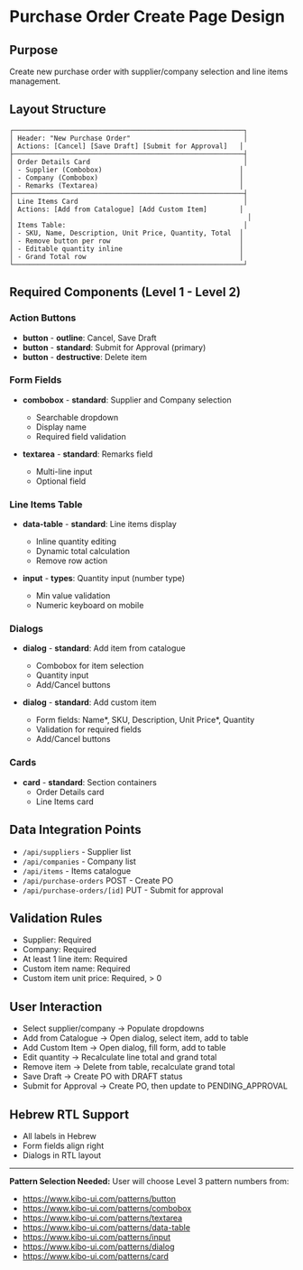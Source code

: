 # Purchase Order Create Page Design

## Purpose
Create new purchase order with supplier/company selection and line items management.

## Layout Structure
```
┌─────────────────────────────────────────────────────────┐
│ Header: "New Purchase Order"                            │
│ Actions: [Cancel] [Save Draft] [Submit for Approval]   │
├─────────────────────────────────────────────────────────┤
│ Order Details Card                                      │
│ - Supplier (Combobox)                                  │
│ - Company (Combobox)                                   │
│ - Remarks (Textarea)                                   │
├─────────────────────────────────────────────────────────┤
│ Line Items Card                                         │
│ Actions: [Add from Catalogue] [Add Custom Item]        │
│                                                          │
│ Items Table:                                            │
│ - SKU, Name, Description, Unit Price, Quantity, Total  │
│ - Remove button per row                                │
│ - Editable quantity inline                             │
│ - Grand Total row                                      │
└─────────────────────────────────────────────────────────┘
```

## Required Components (Level 1 - Level 2)

### Action Buttons
- **button** - **outline**: Cancel, Save Draft
- **button** - **standard**: Submit for Approval (primary)
- **button** - **destructive**: Delete item

### Form Fields
- **combobox** - **standard**: Supplier and Company selection
  - Searchable dropdown
  - Display name
  - Required field validation

- **textarea** - **standard**: Remarks field
  - Multi-line input
  - Optional field

### Line Items Table
- **data-table** - **standard**: Line items display
  - Inline quantity editing
  - Dynamic total calculation
  - Remove row action

- **input** - **types**: Quantity input (number type)
  - Min value validation
  - Numeric keyboard on mobile

### Dialogs
- **dialog** - **standard**: Add item from catalogue
  - Combobox for item selection
  - Quantity input
  - Add/Cancel buttons

- **dialog** - **standard**: Add custom item
  - Form fields: Name*, SKU, Description, Unit Price*, Quantity
  - Validation for required fields
  - Add/Cancel buttons

### Cards
- **card** - **standard**: Section containers
  - Order Details card
  - Line Items card

## Data Integration Points
- `/api/suppliers` - Supplier list
- `/api/companies` - Company list
- `/api/items` - Items catalogue
- `/api/purchase-orders` POST - Create PO
- `/api/purchase-orders/[id]` PUT - Submit for approval

## Validation Rules
- Supplier: Required
- Company: Required
- At least 1 line item: Required
- Custom item name: Required
- Custom item unit price: Required, > 0

## User Interaction
- Select supplier/company → Populate dropdowns
- Add from Catalogue → Open dialog, select item, add to table
- Add Custom Item → Open dialog, fill form, add to table
- Edit quantity → Recalculate line total and grand total
- Remove item → Delete from table, recalculate grand total
- Save Draft → Create PO with DRAFT status
- Submit for Approval → Create PO, then update to PENDING_APPROVAL

## Hebrew RTL Support
- All labels in Hebrew
- Form fields align right
- Dialogs in RTL layout

---

**Pattern Selection Needed:**
User will choose Level 3 pattern numbers from:
- https://www.kibo-ui.com/patterns/button
- https://www.kibo-ui.com/patterns/combobox
- https://www.kibo-ui.com/patterns/textarea
- https://www.kibo-ui.com/patterns/data-table
- https://www.kibo-ui.com/patterns/input
- https://www.kibo-ui.com/patterns/dialog
- https://www.kibo-ui.com/patterns/card
